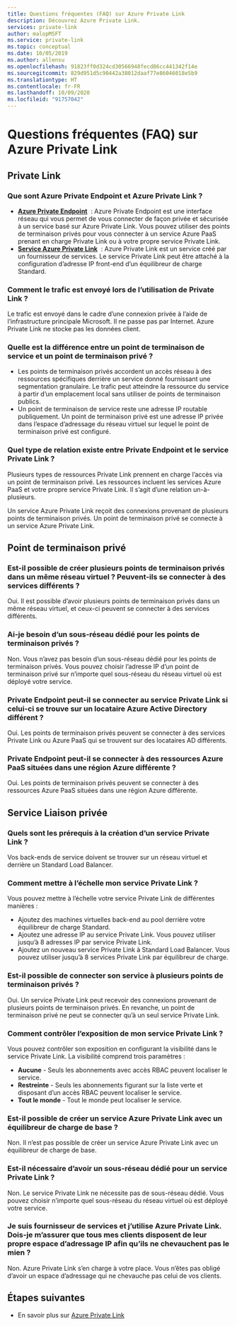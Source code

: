 ```yaml
---
title: Questions fréquentes (FAQ) sur Azure Private Link
description: Découvrez Azure Private Link.
services: private-link
author: malopMSFT
ms.service: private-link
ms.topic: conceptual
ms.date: 10/05/2019
ms.author: allensu
ms.openlocfilehash: 91823ff0d324cd30566948fecd86cc441342f14e
ms.sourcegitcommit: 829d951d5c90442a38012daaf77e86046018e5b9
ms.translationtype: HT
ms.contentlocale: fr-FR
ms.lasthandoff: 10/09/2020
ms.locfileid: "91757042"
---
```

# <a name="azure-private-link-frequently-asked-questions-faq"></a>Questions fréquentes (FAQ) sur Azure Private Link

## <a name="private-link"></a>Private Link

### <a name="what-is-azure-private-endpoint-and-azure-private-link-service"></a>Que sont Azure Private Endpoint et Azure Private Link ?

- **[Azure Private Endpoint](private-endpoint-overview.md)**  : Azure Private Endpoint est une interface réseau qui vous permet de vous connecter de façon privée et sécurisée à un service basé sur Azure Private Link. Vous pouvez utiliser des points de terminaison privés pour vous connecter à un service Azure PaaS prenant en charge Private Link ou à votre propre service Private Link.
- **[Service Azure Private Link](private-link-service-overview.md)**  : Azure Private Link est un service créé par un fournisseur de services. Le service Private Link peut être attaché à la configuration d’adresse IP front-end d’un équilibreur de charge Standard. 

### <a name="how-is-traffic-being-sent-when-using-private-link"></a>Comment le trafic est envoyé lors de l’utilisation de Private Link ?
Le trafic est envoyé dans le cadre d’une connexion privée à l’aide de l’infrastructure principale Microsoft. Il ne passe pas par Internet. Azure Private Link ne stocke pas les données client.
 
### <a name="what-is-the-difference-between-a-service-endpoints-and-a-private-endpoints"></a>Quelle est la différence entre un point de terminaison de service et un point de terminaison privé ?
- Les points de terminaison privés accordent un accès réseau à des ressources spécifiques derrière un service donné fournissant une segmentation granulaire. Le trafic peut atteindre la ressource du service à partir d’un emplacement local sans utiliser de points de terminaison publics.
- Un point de terminaison de service reste une adresse IP routable publiquement.  Un point de terminaison privé est une adresse IP privée dans l’espace d’adressage du réseau virtuel sur lequel le point de terminaison privé est configuré.

### <a name="what-is-the-relationship-between-private-link-service-and-private-endpoint"></a>Quel type de relation existe entre Private Endpoint et le service Private Link ?
Plusieurs types de ressources Private Link prennent en charge l’accès via un point de terminaison privé. Les ressources incluent les services Azure PaaS et votre propre service Private Link. Il s’agit d’une relation un-à-plusieurs. 

Un service Azure Private Link reçoit des connexions provenant de plusieurs points de terminaison privés. Un point de terminaison privé se connecte à un service Azure Private Link.    

## <a name="private-endpoint"></a>Point de terminaison privé 
 
### <a name="can-i-create-multiple-private-endpoints-in-same-vnet-can-they-connect-to-different-services"></a>Est-il possible de créer plusieurs points de terminaison privés dans un même réseau virtuel ? Peuvent-ils se connecter à des services différents ? 
Oui. Il est possible d’avoir plusieurs points de terminaison privés dans un même réseau virtuel, et ceux-ci peuvent se connecter à des services différents.  
 
### <a name="do-i-require-a-dedicated-subnet-for-private-endpoints"></a>Ai-je besoin d’un sous-réseau dédié pour les points de terminaison privés ? 
Non. Vous n’avez pas besoin d’un sous-réseau dédié pour les points de terminaison privés. Vous pouvez choisir l’adresse IP d’un point de terminaison privé sur n’importe quel sous-réseau du réseau virtuel où est déployé votre service.  
 
### <a name="can-private-endpoint-connect-to-private-link-service-across-azure-active-directory-tenants"></a>Private Endpoint peut-il se connecter au service Private Link si celui-ci se trouve sur un locataire Azure Active Directory différent ? 
Oui. Les points de terminaison privés peuvent se connecter à des services Private Link ou Azure PaaS qui se trouvent sur des locataires AD différents.  
 
### <a name="can-private-endpoint-connect-to-azure-paas-resources-across-azure-regions"></a>Private Endpoint peut-il se connecter à des ressources Azure PaaS situées dans une région Azure différente ?
Oui. Les points de terminaison privés peuvent se connecter à des ressources Azure PaaS situées dans une région Azure différente.

## <a name="private-link-service"></a>Service Liaison privée
 
### <a name="what-are-the-pre-requisites-for-creating-a-private-link-service"></a>Quels sont les prérequis à la création d’un service Private Link ? 
Vos back-ends de service doivent se trouver sur un réseau virtuel et derrière un Standard Load Balancer.
 
### <a name="how-can-i-scale-my-private-link-service"></a>Comment mettre à l’échelle mon service Private Link ? 
Vous pouvez mettre à l’échelle votre service Private Link de différentes manières : 
- Ajoutez des machines virtuelles back-end au pool derrière votre équilibreur de charge Standard. 
- Ajoutez une adresse IP au service Private Link. Vous pouvez utiliser jusqu’à 8 adresses IP par service Private Link.  
- Ajoutez un nouveau service Private Link à Standard Load Balancer. Vous pouvez utiliser jusqu’à 8 services Private Link par équilibreur de charge.   

### <a name="can-i-connect-my-service-to-multiple-private-endpoints"></a>Est-il possible de connecter son service à plusieurs points de terminaison privés ?
Oui. Un service Private Link peut recevoir des connexions provenant de plusieurs points de terminaison privés. En revanche, un point de terminaison privé ne peut se connecter qu’à un seul service Private Link.  
 
### <a name="how-should-i-control-the-exposure-of-my-private-link-service"></a>Comment contrôler l’exposition de mon service Private Link ?
Vous pouvez contrôler son exposition en configurant la visibilité dans le service Private Link. La visibilité comprend trois paramètres :

- **Aucune** - Seuls les abonnements avec accès RBAC peuvent localiser le service. 
- **Restreinte** - Seuls les abonnements figurant sur la liste verte et disposant d’un accès RBAC peuvent localiser le service. 
- **Tout le monde** - Tout le monde peut localiser le service. 
 
### <a name="can-i-create-a-private-link-service-with-basic-load-balancer"></a>Est-il possible de créer un service Azure Private Link avec un équilibreur de charge de base ? 
Non. Il n’est pas possible de créer un service Azure Private Link avec un équilibreur de charge de base.
 
### <a name="is-a-dedicated-subnet-required-for-private-link-service"></a>Est-il nécessaire d’avoir un sous-réseau dédié pour un service Private Link ? 
Non. Le service Private Link ne nécessite pas de sous-réseau dédié. Vous pouvez choisir n’importe quel sous-réseau du réseau virtuel où est déployé votre service.   

### <a name="im-a-service-provider-using-azure-private-link-do-i-need-to-make-sure-all-my-customers-have-unique-ip-space-and-dont-overlap-with-my-ip-space"></a>Je suis fournisseur de services et j’utilise Azure Private Link. Dois-je m’assurer que tous mes clients disposent de leur propre espace d’adressage IP afin qu’ils ne chevauchent pas le mien ? 
Non. Azure Private Link s’en charge à votre place. Vous n’êtes pas obligé d’avoir un espace d’adressage qui ne chevauche pas celui de vos clients. 

##  <a name="next-steps"></a>Étapes suivantes

- En savoir plus sur [Azure Private Link](private-link-overview.md)
